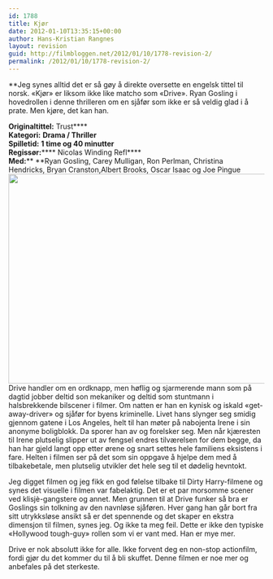 ```yaml
---
id: 1788
title: Kjør
date: 2012-01-10T13:35:15+00:00
author: Hans-Kristian Rangnes
layout: revision
guid: http://filmbloggen.net/2012/01/10/1778-revision-2/
permalink: /2012/01/10/1778-revision-2/
---
```

**Jeg synes alltid det er så gøy å direkte oversette en engelsk tittel til norsk. &laquo;Kjør&raquo; er liksom ikke like matcho som &laquo;Drive&raquo;. Ryan Gosling i hovedrollen i denne thrilleren om en sjåfør som ikke er så veldig glad i å prate. Men kjøre, det kan han.<!--more--></p> 

**Originaltittel:** </strong>Trust****  
**Kategori:** ****Drama / Thriller****  
**Spilletid:** ****1 time og 40 minutter****  
**Regissør:****** Nicolas Winding Refl****  
**Med:**** **Ryan Gosling, Carey Mulligan, Ron Perlman, Christina Hendricks, Bryan Cranston,Albert Brooks, Oscar Isaac og Joe Pingue  
<a href="http://filmbloggen.net/?attachment_id=1786" rel="attachment wp-att-1786"><img class="alignnone size-large wp-image-1786" src="http://filmbloggen.net/wp-content/uploads//2012/01/wwvireo7-620x412.jpg" alt="" width="620" height="412" /></a>  
Drive handler om en ordknapp, men høflig og sjarmerende mann som på dagtid jobber deltid son mekaniker og deltid som stuntmann i halsbrekkende bilscener i filmer. Om natten er han en kynisk og iskald &laquo;get-away-driver&raquo; og sjåfør for byens kriminelle. Livet hans slynger seg smidig gjennom gatene i Los Angeles, helt til han møter på nabojenta Irene i sin anonyme boligblokk. Da sporer han av og forelsker seg. Men når kjæresten til Irene plutselig slipper ut av fengsel endres tilværelsen for dem begge, da han har gjeld langt opp etter ørene og snart settes hele familiens eksistens i fare. Helten i filmen ser på det som sin oppgave å hjelpe dem med å tilbakebetale, men plutselig utvikler det hele seg til et dødelig hevntokt.

Jeg digget filmen og jeg fikk en god følelse tilbake til Dirty Harry-filmene og synes det visuelle i filmen var fabelaktig. Det er et par morsomme scener ved klisjè-gangstere og annet. Men grunnen til at Drive funker så bra er Goslings sin tolkning av den navnløse sjåføren. Hver gang han går bort fra sitt utrykksløse ansikt så er det spennende og det skaper en ekstra dimensjon til filmen, synes jeg. Og ikke ta meg feil. Dette er ikke den typiske &laquo;Hollywood tough-guy&raquo; rollen som vi er vant med. Han er mye mer.

Drive er nok absolutt ikke for alle. Ikke forvent deg en non-stop actionfilm, fordi gjør du det kommer du til å bli skuffet. Denne filmen er noe mer og anbefales på det sterkeste.